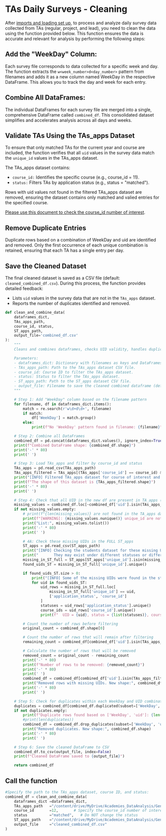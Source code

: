 # TAs Daily Surveys - Cleaning

After [imports and loading set up](), to process and analyze daily survey data collected from TAs (regular, project, and lead), you need to clean the data using the function provided below. 
This function ensures the data is accurate and relevant for analysis by performing the following steps:

## Add the "WeekDay" Column:
Each survey file corresponds to data collected for a specific week and day. The function extracts the `w<week_number>d<day_number>` pattern from filenames and adds it as a new column named WeekDay in the respective DataFrame. This allows you to track the day and week for each entry.

## Combine All DataFrames:
The individual DataFrames for each survey file are merged into a single, comprehensive DataFrame called `combined_df`. This consolidated dataset simplifies and accelerates analysis across all days and weeks.

## Validate TAs Using the TAs_apps Dataset
To ensure that only matched TAs for the current year and course are included, the function verifies that all `uid` values in the survey data match the `unique_id` values in the TAs_apps dataset.

The TAs_apps dataset contains:

- `course_id:` Identifies the specific course (e.g., course_id = 11).
- `status:` Filters TAs by application status (e.g., status = "matched").

Rows with uid values not found in the filtered TAs_apps dataset are removed, ensuring the dataset contains only matched and valied entries for the specified course.

[Please use this document to check the course_id number of interest](https://docs.google.com/document/d/1OUPMUGDOYEmp7Znp4ZrBJSi_-vHU0yBH/edit#heading=h.gjdgxs).

## Remove Duplicate Entries
Duplicate rows based on a combination of WeekDay and uid are identified and removed. Only the first occurrence of each unique combination is retained, ensuring that each TA has a single entry per day.

## Save the Cleaned Dataset 
The final cleaned dataset is saved as a CSV file (default: `cleaned_combined_df.csv`).
During this process, the function provides detailed feedback:

- Lists `uid` values in the survey data that are not in the `TAs_apps` dataset.
- Reports the number of duplicates identified and removed.


```python
def clean_and_combine_data(
    dataframes_dict, 
    TAs_apps_path, 
    course_id, status, 
    ST_apps_path, 
    output_file='combined_df.csv'
):
    """
    Cleans and combines dataframes, checks UID validity, handles duplicates, and saves the final combined dataframe.

    Parameters:
    - dataframes_dict: Dictionary with filenames as keys and DataFrames as values.
    - TAs_apps_path: Path to the TAs_apps dataset CSV file.
    - course_id: Course ID to filter the TAs_apps dataset.
    - status: Status to filter the TAs_apps dataset.
    - ST_apps_path: Path to the ST_apps dataset CSV file.
    - output_file: Filename to save the cleaned combined dataframe (default: 'combined_df.csv').
    """

    # Step 1: Add "WeekDay" column based on the filename pattern
    for filename, df in dataframes_dict.items():
        match = re.search(r'w\d+d\d+', filename)
        if match:
            df['WeekDay'] = match.group()
        else:
            print(f"No 'WeekDay' pattern found in filename: {filename}")

    # Step 2: Combine all DataFrames
    combined_df = pd.concat(dataframes_dict.values(), ignore_index=True)
    print(f"Combined DataFrame shape: {combined_df.shape}")
    print('-' * 80)
    print(' ')

    # Step 3: Load TAs_apps and filter by course_id and status
    TAs_apps = pd.read_csv(TAs_apps_path)
    TAs_apps_filtered = TAs_apps[(TAs_apps['course_id'] == course_id) & (TAs_apps['status'] == status)]
    print("[INFO] Filtered TAs_apps dataset for course of interest and TA status = macthed")
    print(f"The shape of this dataset is {TAs_apps_filtered.shape}")
    print('-' * 80)
    print(' ')

    # Step 4: Check that all UID in the new df are present in TA_apps (for the specific course and status that will be specified)
    missing_values = combined_df.loc[~combined_df['uid'].isin(TAs_apps_filtered['unique_id']), 'uid']
    if not missing_values.empty:
        # print(f"{len(missing_values)} are not found in the TA_apps dataset filtered for matched and course_id")
        print(f"[WARNING]: {missing_values.nunique()} unique_id are not found in the TA_apps dataset filtered for matched and course_id")
        print("List:", missing_values.tolist())
        print('-' * 80)
        print(' ')

        # 4A: Check these missing UIDs in the FULL ST_apps
        ST_apps = pd.read_csv(ST_apps_path)
        print("[INFO] Checking the students dataset for these missing UIDs...")
        print("       They may exist under different statuses or different courses")
        missing_in_ST_full = ST_apps[ST_apps['unique_id'].isin(missing_values)]
        found_uids_ST = missing_in_ST_full['unique_id'].unique()

        if found_uids_ST.size > 0:
            print("[INFO] Some of the missing UIDs were found in the students dataset:")
            for uid in found_uids_ST:
                uid_rows = missing_in_ST_full.loc[
                    missing_in_ST_full['unique_id'] == uid,
                    ['application_status', 'course_id']
                ]
                statuses = uid_rows['application_status'].unique()
                course_ids = uid_rows['course_id'].unique()
                print(f"  UID = {uid}, status = {list(statuses)}, course_id = {list(course_ids)}")

        # Count the number of rows before filtering
        original_count = combined_df.shape[0]

        # Count the number of rows that will remain after filtering
        remaining_count = combined_df[combined_df['uid'].isin(TAs_apps_filtered['unique_id'])].shape[0]

        # Calculate the number of rows that will be removed
        removed_count = original_count - remaining_count
        print('-' * 80)
        print(f"Number of rows to be removed: {removed_count}")
        print('-' * 80)
        print(' ')
        combined_df = combined_df[combined_df['uid'].isin(TAs_apps_filtered['unique_id'])]
        print("Removed rows with missing UIDs. New shape:", combined_df.shape)
        print('-' * 80)
        print(' ')

    # Step 5: Check for duplicates within each WeekDay and UID combination
    duplicates = combined_df[combined_df.duplicated(subset=['WeekDay', 'uid'], keep=False)]
    if not duplicates.empty:
        print(f"Duplicate rows found based on ['WeekDay', 'uid']: {len(duplicates)}")
        #print(len(duplicates))
        combined_df = combined_df.drop_duplicates(subset=['WeekDay', 'uid'], keep='first')
        print("Removed duplicates. New shape:", combined_df.shape)
        print('-' * 80)
        print(' ')

    # Step 6: Save the cleaned DataFrame to CSV
    combined_df.to_csv(output_file, index=False)
    print(f"Cleaned DataFrame saved to {output_file}")

    return combined_df
```

## Call the function

```python
#Specify the path to the TAs_apps dataset, course ID, and status:
combined_df = clean_and_combine_data(
    dataframes_dict =dataframes_dict,
    TAs_apps_path   ="/content/drive/MyDrive/Academies_DataAnalysis/General/TAs_ReceivedApp_from2021.csv", # to be updated in 2025
    course_id       =12,       # Specify the course_id number of interest
    status          ="matched",   # Do NOT change the status
    ST_apps_path    ="/content/drive/MyDrive/Academies_DataAnalysis/General/Students_ReceivedApp_from2021.csv", # to be updated in 2025
    output_file     ="cleaned_combined_df.csv" 
)
```